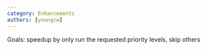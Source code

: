 ```yaml
---
category: Enhancements
authors: [youngcw]
---
```


Goals: speedup by only run the requested priority levels, skip others
